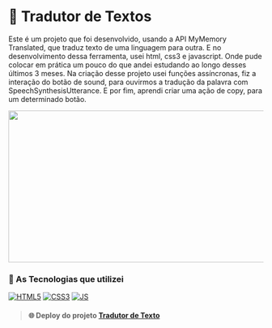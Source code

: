 # 📖 Tradutor de Textos
Este é um projeto que foi desenvolvido, usando a API MyMemory Translated, que traduz texto de uma linguagem para outra. E no desenvolvimento dessa ferramenta, usei html, css3 e javascript. Onde pude colocar em prática um pouco do que andei estudando ao longo desses últimos 3 meses. Na criação desse projeto usei funções assíncronas, fiz a interação do botão de sound, para ouvirmos a tradução da palavra com SpeechSynthesisUtterance. E por fim, aprendi criar uma ação de copy, para um determinado botão.

<p> 
    <img width="570" height="300" src="https://raw.githubusercontent.com/nwell-dev/Assets-Project/main/gif-translatejs1.gif?token=GHSAT0AAAAAABRNNFKJ2FHPT3QZDCGM77DEYXSKHTQ" >
</p>

### 🚀 As Tecnologias que utilizei

[![HTML5](https://img.shields.io/badge/HTML5-E34F26?style=for-the-badge&logo=html5&logoColor=white)]()
[![CSS3](https://img.shields.io/badge/CSS3-1572B6?style=for-the-badge&logo=css3&logoColor=white)]()
[![JS](https://img.shields.io/badge/JavaScript-F7DF1E?style=for-the-badge&logo=javascript&logoColor=black)]()

> #### 🌐 Deploy do projeto [Tradutor de Texto](https://nwell-dev.github.io/translate-js/)




